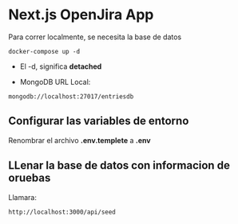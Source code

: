 # Next.js OpenJira App
Para correr localmente, se necesita la base de datos
```
docker-compose up -d
```

* El -d, significa __detached__

* MongoDB URL Local:
```
mongodb://localhost:27017/entriesdb
```

## Configurar las variables de entorno
Renombrar el archivo __.env.templete__ a __.env__

## LLenar la base de datos con informacion de oruebas

Llamara:
```
http://localhost:3000/api/seed
```